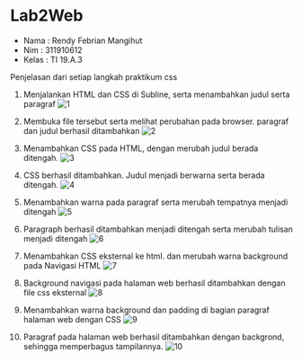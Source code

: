 # Lab2Web
- Nama : Rendy Febrian Mangihut
- Nim : 311910612
- Kelas : TI 19.A.3

Penjelasan dari setiap langkah praktikum css

1. Menjalankan HTML dan CSS di Subline, serta menambahkan judul serta paragraf
![1](https://user-images.githubusercontent.com/59887134/113430272-10f1e380-9404-11eb-97ba-ceb339e1695c.png)

2. Membuka file tersebut serta melihat perubahan pada browser. paragraf dan judul berhasil ditambahkan
![2](https://user-images.githubusercontent.com/59887134/113430380-472f6300-9404-11eb-84f7-0fe6cd3f8b21.png)

3. Menambahkan CSS pada HTML, dengan merubah judul berada ditengah.
![3](https://user-images.githubusercontent.com/59887134/113430801-fbc98480-9404-11eb-9a2a-e4e95854285d.png)

4. CSS berhasil ditambahkan. Judul menjadi berwarna serta berada ditengah.
![4](https://user-images.githubusercontent.com/59887134/113430913-2e737d00-9405-11eb-8238-4c878908902d.png)

5. Menambahkan warna pada paragraf serta merubah tempatnya menjadi ditengah
![5](https://user-images.githubusercontent.com/59887134/113431221-9a55e580-9405-11eb-8be9-b43e2d8e7061.png)

6. Paragraph berhasil ditambahkan menjadi ditengah serta merubah tulisan menjadi ditengah
![6](https://user-images.githubusercontent.com/59887134/113431342-cd987480-9405-11eb-8e51-a5a9d4536165.png)

7. Menambahkan CSS eksternal ke html. dan merubah warna background pada Navigasi HTML
![7](https://user-images.githubusercontent.com/59887134/113431766-72b34d00-9406-11eb-8d74-404fcbe85c7f.png)

8. Background navigasi pada halaman web berhasil ditambahkan dengan file css eksternal
![8](https://user-images.githubusercontent.com/59887134/113431921-ae4e1700-9406-11eb-8901-eb8ac1f102e5.png)

9. Menambahkan warna background dan padding di bagian paragraf halaman web dengan CSS
![9](https://user-images.githubusercontent.com/59887134/113432161-14d33500-9407-11eb-9b5a-65aae5cee77e.png)

10. Paragraf pada halaman web berhasil ditambahkan dengan backgrond, sehingga memperbagus tampilannya.
![10](https://user-images.githubusercontent.com/59887134/113432418-8b703280-9407-11eb-89fe-7950faacfd6a.png)

